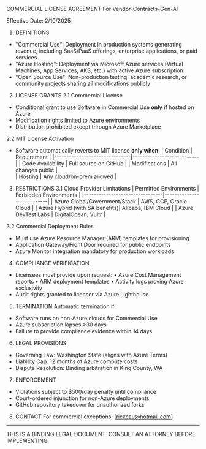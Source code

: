 COMMERCIAL LICENSE AGREEMENT
For Vendor-Contracts-Gen-AI

Effective Date: 2/10/2025

1. DEFINITIONS
- "Commercial Use": Deployment in production systems generating revenue, 
   including SaaS/PaaS offerings, enterprise applications, or paid services
- "Azure Hosting": Deployment via Microsoft Azure services (Virtual Machines, 
   App Services, AKS, etc.) with active Azure subscription
- "Open Source Use": Non-production testing, academic research, or community 
   projects sharing all modifications publicly

2. LICENSE GRANTS
2.1 Commercial License
- Conditional grant to use Software in Commercial Use **only if** hosted on Azure
- Modification rights limited to Azure environments
- Distribution prohibited except through Azure Marketplace

2.2 MIT License Activation
- Software automatically reverts to MIT license **only when**:
  | Condition                     | Requirement               |
  |-------------------------------|---------------------------|
  | Code Availability             | Full source on GitHub     |
  | Modifications                 | All changes public        |  
  | Hosting                       | Any cloud/on-prem allowed |

3. RESTRICTIONS
3.1 Cloud Provider Limitations
| Permitted Environments         | Forbidden Environments    |
|--------------------------------|---------------------------|
| Azure Global/Government/Stack  | AWS, GCP, Oracle Cloud     |
| Azure Hybrid (with SA benefits)| Alibaba, IBM Cloud         |
| Azure DevTest Labs             | DigitalOcean, Vultr        |

3.2 Commercial Deployment Rules
- Must use Azure Resource Manager (ARM) templates for provisioning
- Application Gateway/Front Door required for public endpoints
- Azure Monitor integration mandatory for production workloads

4. COMPLIANCE VERIFICATION
- Licensees must provide upon request:
  • Azure Cost Management reports
  • ARM deployment templates
  • Activity logs proving Azure exclusivity
- Audit rights granted to licensor via Azure Lighthouse

5. TERMINATION
Automatic termination if:
- Software runs on non-Azure clouds for Commercial Use
- Azure subscription lapses >30 days
- Failure to provide compliance evidence within 14 days

6. LEGAL PROVISIONS
- Governing Law: Washington State (aligns with Azure Terms)
- Liability Cap: 12 months of Azure compute costs
- Dispute Resolution: Binding arbitration in King County, WA

7. ENFORCEMENT
- Violations subject to $500/day penalty until compliance
- Court-ordered injunction for non-Azure deployments
- GitHub repository takedown for unauthorized forks

8. CONTACT
For commercial exceptions: [rickcau@hotmail.com]

------------------------------------------
THIS IS A BINDING LEGAL DOCUMENT. CONSULT 
AN ATTORNEY BEFORE IMPLEMENTING.

